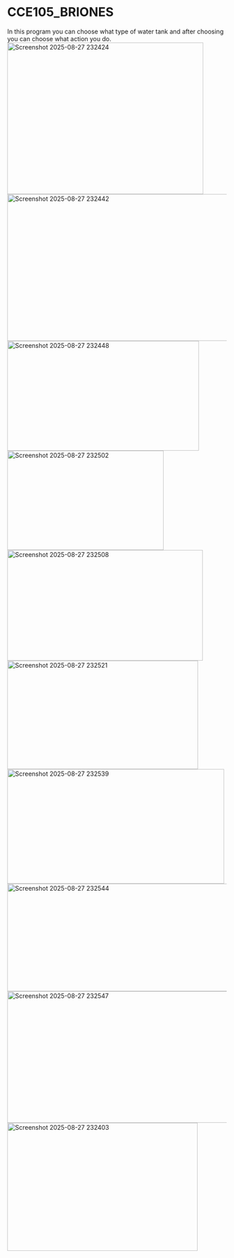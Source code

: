# CCE105_BRIONES
In this program you can choose what type of water tank and after choosing you can choose what action you do.
<img width="450" height="348" alt="Screenshot 2025-08-27 232424" src="https://github.com/user-attachments/assets/2137e661-1f79-442d-b746-32a1340c2971" />
<img width="571" height="337" alt="Screenshot 2025-08-27 232442" src="https://github.com/user-attachments/assets/b182f5a1-152f-4af1-bbc2-869a3e59d385" />
<img width="440" height="252" alt="Screenshot 2025-08-27 232448" src="https://github.com/user-attachments/assets/69d412c7-7ed7-4bb1-8a59-fc72cf6beb13" />
<img width="359" height="228" alt="Screenshot 2025-08-27 232502" src="https://github.com/user-attachments/assets/9205b0d7-7f62-45bf-ba27-1d5037b2ff9c" />
<img width="449" height="254" alt="Screenshot 2025-08-27 232508" src="https://github.com/user-attachments/assets/119686da-5d6e-4302-bc27-ea345af02c7b" />
<img width="438" height="249" alt="Screenshot 2025-08-27 232521" src="https://github.com/user-attachments/assets/98cb1d3f-fdca-4995-9cda-77d5aa566a1f" />
<img width="498" height="263" alt="Screenshot 2025-08-27 232539" src="https://github.com/user-attachments/assets/34cfe7e8-372f-4796-a2f2-ab60339a7096" />
<img width="518" height="247" alt="Screenshot 2025-08-27 232544" src="https://github.com/user-attachments/assets/e2238c97-0bce-435c-baee-d1155c9cfe09" />
<img width="507" height="302" alt="Screenshot 2025-08-27 232547" src="https://github.com/user-attachments/assets/ed50f2a1-9b85-4fdb-81c1-3e68297ca37d" />
<img width="437" height="294" alt="Screenshot 2025-08-27 232403" src="https://github.com/user-attachments/assets/d1470aa6-9139-4f5f-9183-060a5c954d03" />
